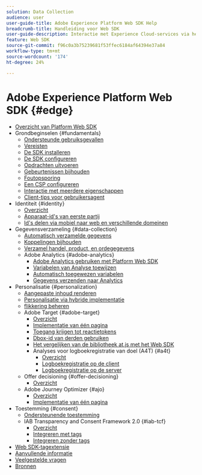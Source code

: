 ```yaml
---
solution: Data Collection
audience: user
user-guide-title: Adobe Experience Platform Web SDK Help
breadcrumb-title: Handleiding voor Web SDK
user-guide-description: Interactie met Experience Cloud-services via het Edge-netwerk.
feature: Web SDK
source-git-commit: f96c0a3b75239681f53ffec6184af64394e37a84
workflow-type: tm+mt
source-wordcount: '174'
ht-degree: 24%

---
```



# Adobe Experience Platform Web SDK {#edge}

* [Overzicht van Platform Web SDK](home.md)
* Grondbeginselen {#fundamentals}
   * [Ondersteunde gebruiksgevallen](fundamentals/supported-use-cases.md)
   * [Vereisten](fundamentals/prerequisite.md)
   * [De SDK installeren](fundamentals/installing-the-sdk.md)
   * [De SDK configureren](fundamentals/configuring-the-sdk.md)
   * [Opdrachten uitvoeren](fundamentals/executing-commands.md)
   * [Gebeurtenissen bijhouden](fundamentals/tracking-events.md)
   * [Foutopsporing](fundamentals/debugging.md)
   * [Een CSP configureren](fundamentals/configuring-a-csp.md)
   * [Interactie met meerdere eigenschappen](fundamentals/interacting-with-multiple-properties.md)
   * [Client-tips voor gebruikersagent](fundamentals/user-agent-client-hints.md)
* Identiteit {#identity}
   * [Overzicht](identity/overview.md)
   * [Apparaat-id&#39;s van eerste partij](identity/first-party-device-ids.md)
   * [Id&#39;s delen via mobiel naar web en verschillende domeinen](identity/id-sharing.md)
* Gegevensverzameling {#data-collection}
   * [Automatisch verzamelde gegevens](data-collection/automatic-information.md)
   * [Koppelingen bijhouden](data-collection/track-links.md)
   * [Verzamel handel, product, en ordegegevens](data-collection/collect-commerce-data.md)
   * Adobe Analytics {#adobe-analytics}
      * [Adobe Analytics gebruiken met Platform Web SDK](data-collection/adobe-analytics/analytics-overview.md)
      * [Variabelen van Analyse toewijzen](data-collection/adobe-analytics/manually-mapping-variables.md)
      * [Automatisch toegewezen variabelen](data-collection/adobe-analytics/automatically-mapped-vars.md)
      * [Gegevens verzenden naar Analytics](data-collection/adobe-analytics/sending-data-to-analytics.md)
* Personalisatie {#personalization}
   * [Aangepaste inhoud renderen](personalization/rendering-personalization-content.md)
   * [Personalisatie via hybride implementatie](personalization/hybrid-personalization.md)
   * [flikkering beheren](personalization/manage-flicker.md)
   * Adobe Target {#adobe-target}
      * [Overzicht](personalization/adobe-target/target-overview.md)
      * [Implementatie van één pagina](personalization/adobe-target/spa-implementation.md)
      * [Toegang krijgen tot reactietokens](personalization/adobe-target/accessing-response-tokens.md)
      * [Dbox-id van derden gebruiken](personalization/adobe-target/using-mbox-3rdpartyid.md)
      * [Het vergelijken van de bibliotheek at.js met het Web SDK](personalization/adobe-target/web-sdk-atjs-comparison.md)
      * Analyses voor logboekregistratie van doel (A4T) {#a4t}
         * [Overzicht](personalization/adobe-target/analytics-logging/overview.md)
         * [Logboekregistratie op de client](personalization/adobe-target/analytics-logging/client-side.md)
         * [Logboekregistratie op de server](personalization/adobe-target/analytics-logging/server-side.md)
   * Offer decisioning {#offer-decisioning}
      * [Overzicht](personalization/offer-decisioning/offer-decisioning-overview.md)
   * Adobe Journey Optimizer {#ajo}
      * [Overzicht](personalization/ajo/overview.md)
      * [Implementatie van één pagina](personalization/ajo/web-spa-implementation.md)
* Toestemming {#consent}
   * [Ondersteunende toestemming](consent/supporting-consent.md)
   * IAB Transparency and Consent Framework 2.0 {#iab-tcf}
      * [Overzicht](consent/iab-tcf/overview.md)
      * [Integreren met tags](consent/iab-tcf/with-launch.md)
      * [Integreren zonder tags](consent/iab-tcf/without-launch.md)
* [Web SDK-tagextensie](web-sdk-tag-extension-overview.md)
* [Aanvullende informatie](release-notes.md)
* [Veelgestelde vragen](web-sdk-faq.md)
* [Bronnen](resources.md)
